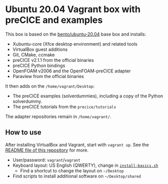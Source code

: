 # Ubuntu 20.04 Vagrant box with preCICE and examples

This box is based on the [bento/ubuntu-20.04](https://github.com/chef/bento/blob/master/packer_templates/ubuntu/ubuntu-20.04-amd64.json) base box and installs:
- Xubuntu-core (Xfce desktop environment) and related tools
- VirtualBox guest additions
- Git, CMake, ccmake
- preCICE v2.1.1 from the official binaries
- preCICE Python bindings
- OpenFOAM v2006 and the OpenFOAM-preCICE adapter
- Paraview from the official binaries

It then adds on the `/home/vagrant/Desktop`:
- The preCICE examples (solverdummies), including a copy of the Python solverdummy.
- The preCICE tutorials from the `precice/tutorials`

The adapter repositories remain in `/home/vagrant/`.

## How to use

After installing VirtualBox and Vagrant, start with `vagrant up`. See the [README file of this repository](../README.md) for more.

- User/password: `vagrant`/`vagrant`
- Keyboard layout: US English (QWERTY), change in [`install-basics.sh`](./install-basics.sh)
    - Find a shortcut to change the layout on `~/Desktop`
- Find scripts to install additional software on `~/Desktop/shared`